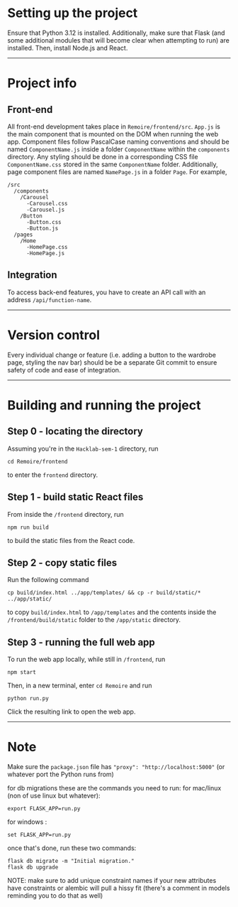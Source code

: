 # Setting up the project
Ensure that Python 3.12 is installed. Additionally, make sure that Flask (and some additional modules that will become clear when attempting to run) are installed. Then, install Node.js and React.

---
# Project info
## Front-end
All front-end development takes place in `Remoire/frontend/src`. `App.js` is the main component that is mounted on the DOM when running the web app. Component files follow PascalCase naming conventions and should be named `ComponentName.js` inside a folder `ComponentName` within the `components` directory. Any styling should be done in a corresponding CSS file `ComponentName.css` stored in the same `ComponentName` folder. Additionally, page component files are named `NamePage.js` in a folder `Page`. For example,
```
/src
  /components
    /Carousel
      -Carousel.css
      -Carousel.js
    /Button
      -Button.css
      -Button.js
  /pages
    /Home
      -HomePage.css
      -HomePage.js
```
## Integration
To access back-end features, you have to create an API call with an address `/api/function-name`.

---
# Version control
Every individual change or feature (i.e. adding a button to the wardrobe page, styling the nav bar) should be be a separate Git commit to ensure safety of code and ease of integration.

---
# Building and running the project
## Step 0 - locating the directory
Assuming you're in the `Hacklab-sem-1` directory, run
```
cd Remoire/frontend
```
to enter the `frontend` directory.

## Step 1 - build static React files
From inside the `/frontend` directory, run
```
npm run build
```
to build the static files from the React code.

## Step 2 - copy static files 
Run the following command
```
cp build/index.html ../app/templates/ && cp -r build/static/* ../app/static/
```
to copy `build/index.html` to `/app/templates` and the contents inside the `/frontend/build/static` folder to the `/app/static` directory.

## Step 3 - running the full web app
To run the web app locally, while still in `/frontend`, run
```
npm start
```

Then, in a new terminal, enter `cd Remoire` and run
```
python run.py
```
Click the resulting link to open the web app.

---
# Note
Make sure the `package.json` file has `"proxy": "http://localhost:5000"` (or whatever port the Python runs from)


for db migrations these are the commands you need to run:
for mac/linux (non of use linux but whatever):
```
export FLASK_APP=run.py
```
for windows :
```
set FLASK_APP=run.py
```
once that's done, run these two commands:
```
flask db migrate -m "Initial migration."
flask db upgrade
```
NOTE: make sure to add unique constraint names if your new attributes have constraints or alembic will pull a hissy fit (there's a comment in models reminding you to do that as well)

